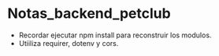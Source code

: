 # Notas_backend_petclub

- Recordar ejecutar npm install para reconstruir los modulos.
- Utiiliza requirer, dotenv y cors.

